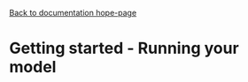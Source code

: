 [Back to documentation hope-page](https://github.com/HAPiWEC/HAPiGYM_docs/blob/main/pages/1-Installation.md)

# Getting started - Running your model